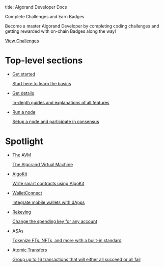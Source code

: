 title: Algorand Developer Docs

<div class="docs-homepage__challenge-box">
    <div class="challenge-overview-icon"></div>
    <div>
        <p class="button--large docs-homepage__challenge-box__title">Complete Challenges and Earn Badges</p>
        <p class="typography--regular-body docs-homepage__challenge-box__description">Become a master Algorand Developer by completing coding challenges and getting rewarded with on-chain Badges along the way!</p>
    </div>
    <a href="/challenges/" class="button--small button--primary docs-homepage__challenge-box__link">View Challenges</a>
</div>

# Top-level sections
<ul class="docs-homepage__card-list">
    <li class="docs-homepage__card-list-item">
        <a class="docs-homepage__card" href="./get-started/basics/what_is_blockchain/">
            <div class="docs-homepage__card__icon-container docs-homepage__card__icon-container--purple">
                <span class="create-smart-contract-overview-icon"></span>
            </div>
            <p class="docs-homepage__card__title text-gray--main typography--large-button">Get started</p>
            <p class="typography--regular-body docs-homepage__card__description">Start here to learn the basics</p>
        </a>
    </li>
    <li class="docs-homepage__card-list-item">
        <a class="docs-homepage__card" href="./get-details/">
            <div class="docs-homepage__card__icon-container docs-homepage__card__icon-container--purple">
                <span class="stateless-smart-contracts-icon"></span>
            </div>
            <p class="docs-homepage__card__title text-gray--main typography--large-button">Get details</p>
            <p class="typography--regular-body docs-homepage__card__description">In-depth guides and explanations of all features</p>
        </a>
    </li>
    <li class="docs-homepage__card-list-item">
        <a class="docs-homepage__card" href="./run-a-node/setup/types/">
            <div class="docs-homepage__card__icon-container docs-homepage__card__icon-container--purple">
                <span class="stateful-smart-contracts-icon"></span>
            </div>
            <p class="docs-homepage__card__title text-gray--main typography--large-button">Run a node</p>
            <p class="typography--regular-body docs-homepage__card__description">Setup a node and participate in consensus</p>
        </a>
    </li>
</ul>

# Spotlight

<ul class="docs-homepage__card-list">
    <li class="docs-homepage__card-list-item">
        <a class="docs-homepage__card" href="./get-details/dapps/avm/">
            <div class="docs-homepage__card__icon-container docs-homepage__card__icon-container--turquoise">
                <span class="payment-with-algos-icon"></span>
            </div>
            <p class="docs-homepage__card__title text-gray--main typography--large-button">The AVM</p>
            <p class="typography--regular-body docs-homepage__card__description">The Algorand Virtual Machine</p>
        </a>
    </li>
    <li class="docs-homepage__card-list-item">
        <a class="docs-homepage__card" href="./get-started/algokit/">
            <div class="docs-homepage__card__icon-container docs-homepage__card__icon-container--turquoise">
                <span class="payment-with-algos-icon"></span>
            </div>
            <p class="docs-homepage__card__title text-gray--main typography--large-button">AlgoKit</p>
            <p class="typography--regular-body docs-homepage__card__description">Write smart contracts using AlgoKit</p>
        </a>
    </li>
    <li class="docs-homepage__card-list-item">
        <a class="docs-homepage__card" href="./get-details/walletconnect/">
            <div class="docs-homepage__card__icon-container docs-homepage__card__icon-container--turquoise">
                <span class="payment-with-algos-icon"></span>
            </div>
            <p class="docs-homepage__card__title text-gray--main typography--large-button">WalletConnect</p>
            <p class="typography--regular-body docs-homepage__card__description">Integrate mobile wallets with dApps</p>
        </a>
    </li>
        <li class="docs-homepage__card-list-item">
        <a class="docs-homepage__card" href="./get-details/accounts/rekey/">
            <div class="docs-homepage__card__icon-container docs-homepage__card__icon-container--turquoise">
                <span class="payment-with-algos-icon"></span>
            </div>
            <p class="docs-homepage__card__title text-gray--main typography--large-button">Rekeying</p>
            <p class="typography--regular-body docs-homepage__card__description">Change the spending key for any account</p>
        </a>
    </li>
    <li class="docs-homepage__card-list-item">
        <a class="docs-homepage__card" href="./get-details/asa/">
            <div class="docs-homepage__card__icon-container docs-homepage__card__icon-container--turquoise">
                <span class="payment-with-algos-icon"></span>
            </div>
            <p class="docs-homepage__card__title text-gray--main typography--large-button">ASAs</p>
            <p class="typography--regular-body docs-homepage__card__description">Tokenize FTs, NFTs, and more with a built-in standard</p>
        </a>
    </li>
    <li class="docs-homepage__card-list-item">
        <a class="docs-homepage__card" href="./get-details/atomic_transfers/">
            <div class="docs-homepage__card__icon-container docs-homepage__card__icon-container--turquoise">
                <span class="payment-with-algos-icon"></span>
            </div>
            <p class="docs-homepage__card__title text-gray--main typography--large-button">Atomic Transfers</p>
            <p class="typography--regular-body docs-homepage__card__description">Group up to 16 transactions that will either all succeed or all fail</p>
        </a>
    </li>
</ul>

